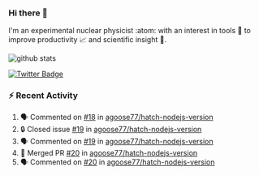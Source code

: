 ### Hi there 👋 

I'm an experimental nuclear physicist :atom: with an interest in tools :wrench: to improve productivity :chart_with_upwards_trend: and scientific insight :telescope:.

![github stats](https://github-readme-stats.vercel.app/api?username=agoose77&show_icons=true&hide_rank=true&hide_title=true&bg_color=30,e76445,904e95&text_color=efe3ec&icon_color=efe3ec)
<!--
**agoose77/agoose77** is a ✨ _special_ ✨ repository because its `README.md` (this file) appears on your GitHub profile.

Here are some ideas to get you started:

- 🔭 I’m currently working on ...
- 🌱 I’m currently learning ...
- 👯 I’m looking to collaborate on ...
- 🤔 I’m looking for help with ...
- 💬 Ask me about ...
- 📫 How to reach me: ...
- 😄 Pronouns: ...
- ⚡ Fun fact: ...
-->

[![Twitter Badge](https://img.shields.io/twitter/follow/agoose77?style=flat-square&logo=Twitter&logoColor=white&color=cornflowerblue)](https://twitter.com/agoose77)

### :zap: Recent Activity

<!--START_SECTION:activity-->
1. 🗣 Commented on [#18](https://github.com/agoose77/hatch-nodejs-version/pull/18#issuecomment-1707295356) in [agoose77/hatch-nodejs-version](https://github.com/agoose77/hatch-nodejs-version)
2. 🔒 Closed issue [#19](https://github.com/agoose77/hatch-nodejs-version/issues/19) in [agoose77/hatch-nodejs-version](https://github.com/agoose77/hatch-nodejs-version)
3. 🗣 Commented on [#19](https://github.com/agoose77/hatch-nodejs-version/issues/19#issuecomment-1707292672) in [agoose77/hatch-nodejs-version](https://github.com/agoose77/hatch-nodejs-version)
4. 🎉 Merged PR [#20](https://github.com/agoose77/hatch-nodejs-version/pull/20) in [agoose77/hatch-nodejs-version](https://github.com/agoose77/hatch-nodejs-version)
5. 🗣 Commented on [#20](https://github.com/agoose77/hatch-nodejs-version/pull/20#issuecomment-1707292253) in [agoose77/hatch-nodejs-version](https://github.com/agoose77/hatch-nodejs-version)
<!--END_SECTION:activity-->
